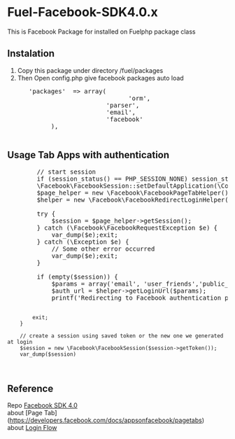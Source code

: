 Fuel-Facebook-SDK4.0.x
======================

This is Facebook Package for installed on Fuelphp package class


Instalation
---------
<ol>
   <li> Copy this package under directory /fuel/packages </li>
   <li> Then Open config.php give facebook packages auto load </li>
   <pre>
   'packages'  => array(
		 	                  'orm',
                        'parser',
                        'email',
                        'facebook'
		 ),
   </pre>
</ol>

Usage Tab Apps with authentication
-----
<pre>
        // start session
        if (session_status() == PHP_SESSION_NONE) session_start();
        \Facebook\FacebookSession::setDefaultApplication(\Config::get('main.app_id'), \Config::get('main.secret_id'));
        $page_helper = new \Facebook\FacebookPageTabHelper();
        $helper = new \Facebook\FacebookRedirectLoginHelper(\Config::get('main.redirect_url'));

        try {
            $session = $page_helper->getSession();
        } catch (\Facebook\FacebookRequestException $e) {
            var_dump($e);exit;
        } catch (\Exception $e) {
            // Some other error occurred
            var_dump($e);exit;
        }

        if (empty($session)) {
            $params = array('email', 'user_friends','public_profile');
            $auth_url = $helper->getLoginUrl($params);
            printf('Redirecting to Facebook authentication page, please wait...<script>top.location.href = \'%s\';</script>', $auth_url);
            exit;
        } 
            
        // create a session using saved token or the new one we generated at login
        $session = new \Facebook\FacebookSession($session->getToken());
        var_dump($session)
</pre>

Reference
---------
Repo [Facebook SDK 4.0](https://github.com/facebook/facebook-php-sdk-v4) <br/>
about [Page Tab] (https://developers.facebook.com/docs/appsonfacebook/pagetabs)<br/>
about [Login Flow](https://developers.facebook.com/docs/facebook-login/manually-build-a-login-flow/v2.1)<br/>
